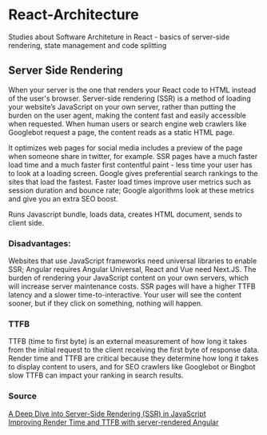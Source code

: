 # React-Architecture
Studies about Software Architeture in React - basics of server-side rendering, state management and code splitting

## Server Side Rendering
When your server is the one that renders your React code to HTML instead of the user's browser. Server-side rendering (SSR) is a method of loading your website’s JavaScript on your own server, rather than putting the burden on the user agent, making the content fast and easily accessible when requested. When human users or search engine web crawlers like Googlebot request a page, the content reads as a static HTML page.

It optimizes web pages for social media includes a preview of the page when someone share in twitter, for example.
SSR pages have a much faster load time and a much faster first contentful paint  -  less time your user has to look at a loading screen.
Google gives preferential search rankings to the sites that load the fastest. Faster load times improve user metrics such as session duration and bounce rate; Google algorithms look at these metrics and give you an extra SEO boost.

Runs Javascript bundle, loads data, creates HTML document, sends to client side.

### Disadvantages:
Websites that use JavaScript frameworks need universal libraries to enable SSR; Angular requires Angular Universal, React and Vue need Next.JS.
The burden of rendering your JavaScript content on your own servers, which will increase server maintenance costs.
SSR pages will have a higher TTFB latency and a slower time-to-interactive. Your user will see the content sooner, but if they click on something, nothing will happen.

### TTFB
TTFB (time to first byte) is an external measurement of how long it takes from the initial request to the client receiving the first byte of response data.
Render time and TTFB are critical because they determine how long it takes to display content to users, and for SEO crawlers like Googlebot or Bingbot slow TTFB can impact your ranking in search results.

### Source
[A Deep Dive into Server-Side Rendering (SSR) in JavaScript](https://towardsdev.com/server-side-rendering-srr-in-javascript-a1b7298f0d04)<br/>
[Improving Render Time and TTFB with server-rendered Angular](https://medium.com/shopstyle-engineering/improving-render-time-and-ttfb-in-with-server-rendered-angular-5fe8b87f4cd7)
